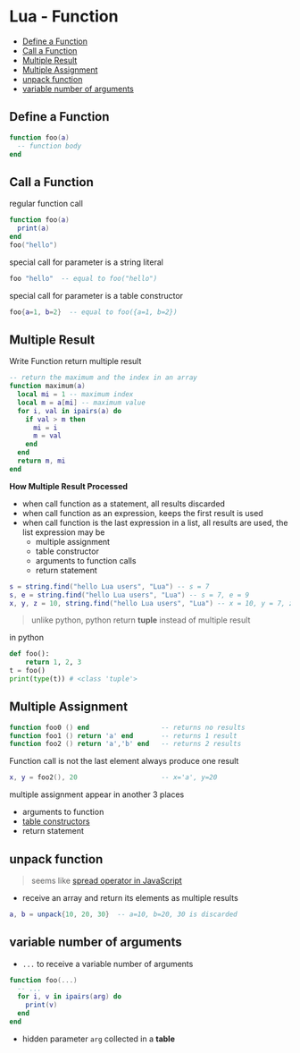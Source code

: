 # Lua - Function

* [Define a Function](#define-a-function)
* [Call a Function](#call-a-function)
* [Multiple Result](#multiple-result)
* [Multiple Assignment](#multiple-assignment)
* [unpack function](#unpack-function)
* [variable number of arguments](#variable-number-of-arguments)

## Define a Function

```lua
function foo(a)
  -- function body
end
```

## Call a Function

regular function call

```lua
function foo(a)
  print(a)
end
foo("hello")
```

special call for parameter is a string literal

```lua
foo "hello"  -- equal to foo("hello")
```

special call for parameter is a table constructor

```lua
foo{a=1, b=2}  -- equal to foo({a=1, b=2})
```

## Multiple Result

Write Function return multiple result

```lua
-- return the maximum and the index in an array
function maximum(a)
  local mi = 1 -- maximum index
  local m = a[mi] -- maximum value
  for i, val in ipairs(a) do
    if val > m then
      mi = i
      m = val
    end
  end
  return m, mi
end
```

**How Multiple Result Processed**

- when call function as a statement, all results discarded
- when call function as an expression, keeps the first result is used
- when call function is the last expression in a list, all results are used, the list expression may be
  - multiple assignment
  - table constructor
  - arguments to function calls
  - return statement

```lua
s = string.find("hello Lua users", "Lua") -- s = 7
s, e = string.find("hello Lua users", "Lua") -- s = 7, e = 9
x, y, z = 10, string.find("hello Lua users", "Lua") -- x = 10, y = 7, z = 9
```

> unlike python, python return **tuple** instead of multiple result

in python

```py
def foo():
    return 1, 2, 3
t = foo()
print(type(t)) # <class 'tuple'>
```

## Multiple Assignment

```lua
function foo0 () end                  -- returns no results
function foo1 () return 'a' end       -- returns 1 result
function foo2 () return 'a','b' end   -- returns 2 results
```

Function call is not the last element always produce one result

```lua
x, y = foo2(), 20                     -- x='a', y=20
```

multiple assignment appear in another 3 places

- arguments to function
- [table constructors](lua-table.md)
- return statement

## unpack function

> seems like [spread operator in JavaScript](javascript-spread-syntax.md)

- receive an array and return its elements as multiple results

```lua
a, b = unpack{10, 20, 30}  -- a=10, b=20, 30 is discarded
```

## variable number of arguments

- `...` to receive a variable number of arguments

```lua
function foo(...)
  -- ...
  for i, v in ipairs(arg) do
    print(v)
  end
end
```

- hidden parameter `arg` collected in a **table**

